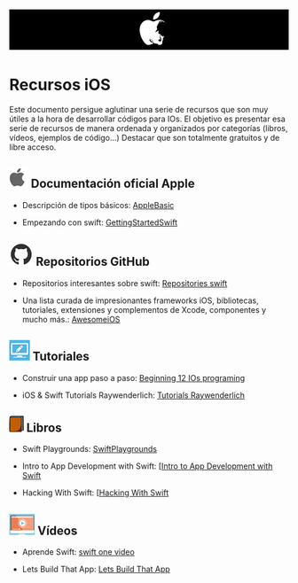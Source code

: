 # ![](https://github.com/FranHenriquez/otro/blob/master/apple-logo-secrets.jpg) 


# Recursos iOS


Este documento persigue aglutinar una serie de recursos que son muy útiles a la hora de desarrollar códigos para IOs. 
El objetivo es presentar esa serie de recursos de manera ordenada y organizados por categorías (libros, vídeos, ejemplos de código…)
Destacar que son totalmente gratuitos y de libre acceso. 


## ![](https://github.com/FranHenriquez/otro/blob/master/apple.png) Documentación oficial Apple

* Descripción de tipos básicos: [AppleBasic](https://developer.apple.com/documentation/swift)

* Empezando con swift: [GettingStartedSwift](https://swift.org/getting-started/#installing-swift)




## ![](https://github.com/FranHenriquez/otro/blob/master/github-mark.png) Repositorios GitHub

* Repositorios interesantes sobre swift: [Repositories swift](https://github.com/apple)

* Una lista curada de impresionantes frameworks iOS, bibliotecas, tutoriales, extensiones y complementos de Xcode, componentes y mucho más.: [AwesomeiOS](https://github.com/vsouza/awesome-ios)

## ![](https://github.com/FranHenriquez/otro/blob/master/images.png) Tutoriales

* Construir una app paso a paso: [Beginning 12 IOs programing](https://www.raywenderlich.com/ios)

* iOS & Swift Tutorials Raywenderlich: [Tutorials Raywenderlich](https://www.raywenderlich.com/ios)

## ![](https://github.com/FranHenriquez/otro/blob/master/libro.png) Libros

* Swift Playgrounds: [SwiftPlaygrounds](https://www.apple.com/swift/playgrounds/)

* Intro to App Development with Swift: [[Intro to App Development with Swift](https://itunes.apple.com/us/book/intro-to-app-development-with-swift/id1118575552?mt=11)

* Hacking With Swift: [[Hacking With Swift](https://www.hackingwithswift.com/)

## ![](https://github.com/FranHenriquez/otro/blob/master/videos.png) Vídeos 

* Aprende Swift: [swift one video](https://www.youtube.com/watch?v=6Zf79Ns8_oY)


* Lets Build That App: [Lets Build That App](https://www.youtube.com/channel/UCuP2vJ6kRutQBfRmdcI92mA)

